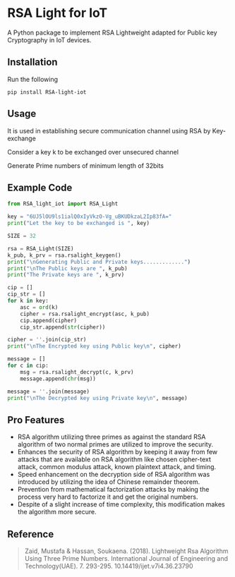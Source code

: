 # RSA Light for IoT

A Python package to implement RSA Lightweight adapted for Public key Cryptography in IoT devices.


## Installation

Run the following

```
pip install RSA-light-iot
```


## Usage
It is used in establishing secure communication channel using RSA by Key-exchange

Consider a key k to be exchanged over unsecured channel

Generate Prime numbers of minimum length of 32bits

## Example Code

```python
from RSA_light_iot import RSA_Light

key = "6UJ5lOU9ls1ialQ0xIyVkzO-Vg_uBKUDkzaL2Ip83fA="
print("Let the key to be exchanged is ", key)

SIZE = 32

rsa = RSA_Light(SIZE)
k_pub, k_prv = rsa.rsalight_keygen()
print("\nGenerating Public and Private keys.............")
print("\nThe Public keys are ", k_pub)
print("The Private keys are ", k_prv)

cip = []
cip_str = []
for k in key:
    asc = ord(k)
    cipher = rsa.rsalight_encrypt(asc, k_pub)
    cip.append(cipher)
    cip_str.append(str(cipher))

cipher = ''.join(cip_str)
print("\nThe Encrypted key using Public key\n", cipher)

message = []
for c in cip:
    msg = rsa.rsalight_decrypt(c, k_prv)
    message.append(chr(msg))

message = ''.join(message)
print("\nThe Decrypted key using Private key\n", message)
```


## Pro Features
* RSA algorithm utilizing three primes as against the standard RSA algorithm of two normal
primes are utilized to improve the security.
* Enhances the security of RSA algorithm by keeping it away from few attacks that are
available on RSA algorithm like chosen cipher-text attack, common modulus attack, known
plaintext attack, and timing.
* Speed enhancement on the decryption side of RSA algorithm was introduced by utilizing the
idea of Chinese remainder theorem.
* Prevention from mathematical factorization attacks by making the process very hard to
factorize it and get the original numbers.
* Despite of a slight increase of time complexity, this modification makes the algorithm more
secure.


## Reference
> Zaid, Mustafa & Hassan, Soukaena. (2018). Lightweight Rsa Algorithm Using Three Prime Numbers. International Journal of Engineering and Technology(UAE). 7. 293-295. 10.14419/ijet.v7i4.36.23790